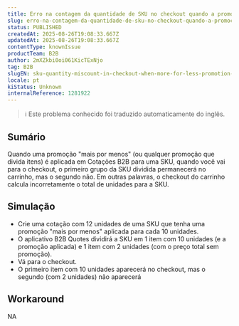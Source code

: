```yaml
---
title: Erro na contagem da quantidade de SKU no checkout quando a promoção Mais por Menos é aplicada em Cotações B2B
slug: erro-na-contagem-da-quantidade-de-sku-no-checkout-quando-a-promocao-mais-por-menos-e-aplicada-em-cotacoes-b2b
status: PUBLISHED
createdAt: 2025-08-26T19:08:33.667Z
updatedAt: 2025-08-26T19:08:33.667Z
contentType: knownIssue
productTeam: B2B
author: 2mXZkbi0oi061KicTExNjo
tag: B2B
slugEN: sku-quantity-miscount-in-checkout-when-more-for-less-promotion-is-applied-in-b2b-quotes
locale: pt
kiStatus: Unknown
internalReference: 1281922
---
```


>ℹ️ Este problema conhecido foi traduzido automaticamente do inglês.

## Sumário


Quando uma promoção "mais por menos" (ou qualquer promoção que divida itens) é aplicada em Cotações B2B para uma SKU, quando você vai para o checkout, o primeiro grupo da SKU dividida permanecerá no carrinho, mas o segundo não. Em outras palavras, o checkout do carrinho calcula incorretamente o total de unidades para a SKU.
## Simulação



- Crie uma cotação com 12 unidades de uma SKU que tenha uma promoção "mais por menos" aplicada para cada 10 unidades.
- O aplicativo B2B Quotes dividirá a SKU em 1 item com 10 unidades (e a promoção aplicada) e 1 item com 2 unidades (com o preço total sem promoção).
- Vá para o checkout.
- O primeiro item com 10 unidades aparecerá no checkout, mas o segundo (com 2 unidades) não aparecerá
## Workaround


NA


